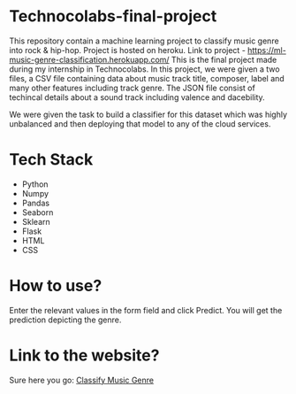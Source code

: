 # Technocolabs-final-project



This repository contain a machine learning project to classify music genre into rock & hip-hop.
Project is hosted on heroku. 
Link to project - https://ml-music-genre-classification.herokuapp.com/
This is the final project made during my internship in Technocolabs. In this project, we were given a two files, a CSV file containing data about music track title, composer, label and many other features including track genre. The JSON file consist of techincal details about a sound track including valence and dacebility.

We were given the task to build a classifier for this dataset which was highly unbalanced and then deploying that model to any of the cloud services.

# Tech Stack
* Python
* Numpy
* Pandas
* Seaborn
* Sklearn
* Flask
* HTML
* CSS

# How to use?
Enter the relevant values in the form field and click Predict. You will get the prediction depicting the genre.

# Link to the website?
Sure here you go: [Classify Music Genre](https://ml-music-genre-classification.herokuapp.com/)


